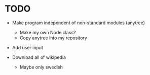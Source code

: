 # TODO

* Make program independent of non-standard modules (anytree)
    * Make my own Node class?
    * Copy anytree into my repository

* Add user input

* Download all of wikipedia
    * Maybe only swedish
